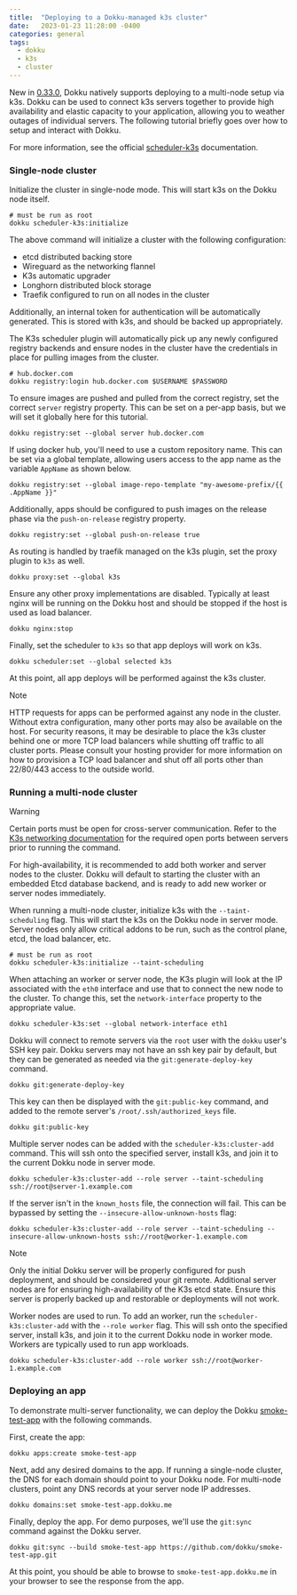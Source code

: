```yaml
---
title:  "Deploying to a Dokku-managed k3s cluster"
date:   2023-01-23 11:28:00 -0400
categories: general
tags:
  - dokku
  - k3s
  - cluster
---
```


New in [0.33.0](https://github.com/dokku/dokku/releases/tag/v0.33.0), Dokku natively supports deploying to a multi-node setup via k3s. Dokku can be used to connect k3s servers together to provide high availability and elastic capacity to your application, allowing you to weather outages of individual servers. The following tutorial briefly goes over how to setup and interact with Dokku.

For more information, see the official [scheduler-k3s](https://dokku.com/docs/deployment/schedulers/k3s/) documentation.

### Single-node cluster

Initialize the cluster in single-node mode. This will start k3s on the Dokku node itself.

```shell
# must be run as root
dokku scheduler-k3s:initialize
```

The above command will initialize a cluster with the following configuration:

- etcd distributed backing store
- Wireguard as the networking flannel
- K3s automatic upgrader
- Longhorn distributed block storage
- Traefik configured to run on all nodes in the cluster

Additionally, an internal token for authentication will be automatically generated. This is stored with k3s, and should be backed up appropriately.

The K3s scheduler plugin will automatically pick up any newly configured registry backends and ensure nodes in the cluster have the credentials in place for pulling images from the cluster.

```shell
# hub.docker.com
dokku registry:login hub.docker.com $USERNAME $PASSWORD
```

To ensure images are pushed and pulled from the correct registry, set the correct `server` registry property. This can be set on a per-app basis, but we will set it globally here for this tutorial.

```shell
dokku registry:set --global server hub.docker.com
```

If using docker hub, you'll need to use a custom repository name. This can be set via a global template, allowing users access to the app name as the variable `AppName` as shown below.

```shell
dokku registry:set --global image-repo-template "my-awesome-prefix/{{ .AppName }}"
```

Additionally, apps should be configured to push images on the release phase via the `push-on-release` registry property.

```shell
dokku registry:set --global push-on-release true
```

As routing is handled by traefik managed on the k3s plugin, set the proxy plugin to `k3s` as well.

```shell
dokku proxy:set --global k3s
```

Ensure any other proxy implementations are disabled. Typically at least nginx will be running on the Dokku host and should be stopped if the host is used as load balancer.

```shell
dokku nginx:stop
```

Finally, set the scheduler to `k3s` so that app deploys will work on k3s.

```shell
dokku scheduler:set --global selected k3s
```

At this point, all app deploys will be performed against the k3s cluster.

> [!NOTE]
> HTTP requests for apps can be performed against any node in the cluster. Without extra configuration, many other ports may also be available on the host. For security reasons, it may be desirable to place the k3s cluster behind one or more TCP load balancers while shutting off traffic to all cluster ports. Please consult your hosting provider for more information on how to provision a TCP load balancer and shut off all ports other than 22/80/443 access to the outside world.

### Running a multi-node cluster

> [!WARNING]
> Certain ports must be open for cross-server communication. Refer to the [K3s networking documentation](https://docs.k3s.io/installation/requirements?os=debian#networking) for the required open ports between servers prior to running the command.

For high-availability, it is recommended to add both worker and server nodes to the cluster. Dokku will default to starting the cluster with an embedded Etcd database backend, and is ready to add new worker or server nodes immediately.

When running a multi-node cluster, initialize k3s with the `--taint-scheduling` flag. This will start the k3s on the Dokku node in server mode. Server nodes only allow critical addons to be run, such as the control plane, etcd, the load balancer, etc.

```shell
# must be run as root
dokku scheduler-k3s:initialize --taint-scheduling
```

When attaching an worker or server node, the K3s plugin will look at the IP associated with the `eth0` interface and use that to connect the new node to the cluster. To change this, set the `network-interface` property to the appropriate value.

```shell
dokku scheduler-k3s:set --global network-interface eth1
```

Dokku will connect to remote servers via the `root` user with the `dokku` user's SSH key pair. Dokku servers may not have an ssh key pair by default, but they can be generated as needed via the `git:generate-deploy-key` command.

```shell
dokku git:generate-deploy-key
```

This key can then be displayed with the `git:public-key` command, and added to the remote server's `/root/.ssh/authorized_keys` file.

```shell
dokku git:public-key
```

Multiple server nodes can be added with the `scheduler-k3s:cluster-add` command. This will ssh onto the specified server, install k3s, and join it to the current Dokku node in server mode.

```shell
dokku scheduler-k3s:cluster-add --role server --taint-scheduling ssh://root@server-1.example.com
```

If the server isn't in the `known_hosts` file, the connection will fail. This can be bypassed by setting the `--insecure-allow-unknown-hosts` flag:

```shell
dokku scheduler-k3s:cluster-add --role server --taint-scheduling --insecure-allow-unknown-hosts ssh://root@worker-1.example.com
```

> [!NOTE]
> Only the initial Dokku server will be properly configured for push deployment, and should be considered your git remote. Additional server nodes are for ensuring high-availability of the K3s etcd state. Ensure this server is properly backed up and restorable or deployments will not work.

Worker nodes are used to run. To add an worker, run the `scheduler-k3s:cluster-add` with the `--role worker` flag. This will ssh onto the specified server, install k3s, and join it to the current Dokku node in worker mode. Workers are typically used to run app workloads.

```shell
dokku scheduler-k3s:cluster-add --role worker ssh://root@worker-1.example.com
```

### Deploying an app

To demonstrate multi-server functionality, we can deploy the Dokku [smoke-test-app](https://github.com/dokku/smoke-test-app) with the following commands.

First, create the app:

```shell
dokku apps:create smoke-test-app
```

Next, add any desired domains to the app. If running a single-node cluster, the DNS for each domain should point to your Dokku node. For multi-node clusters, point any DNS records at your server node IP addresses.

```shell
dokku domains:set smoke-test-app.dokku.me
```

Finally, deploy the app. For demo purposes, we'll use the `git:sync` command against the Dokku server.

```shell
dokku git:sync --build smoke-test-app https://github.com/dokku/smoke-test-app.git
```

At this point, you should be able to browse to `smoke-test-app.dokku.me` in your browser to see the response from the app.
